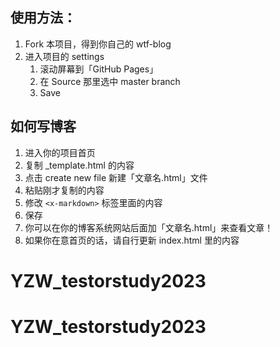 ## 使用方法：

1. Fork 本项目，得到你自己的 wtf-blog
2. 进入项目的 settings
	1. 滚动屏幕到「GitHub Pages」
	2. 在 Source 那里选中 master branch
	3. Save
## 如何写博客

1. 进入你的项目首页
2. 复制 \_template.html 的内容
3. 点击 create new file 新建「文章名.html」文件
4. 粘贴刚才复制的内容
5. 修改 `<x-markdown>` 标签里面的内容
6. 保存
7. 你可以在你的博客系统网站后面加「文章名.html」来查看文章！ 
8. 如果你在意首页的话，请自行更新 index.html 里的内容


# YZW_testorstudy2023
# YZW_testorstudy2023
